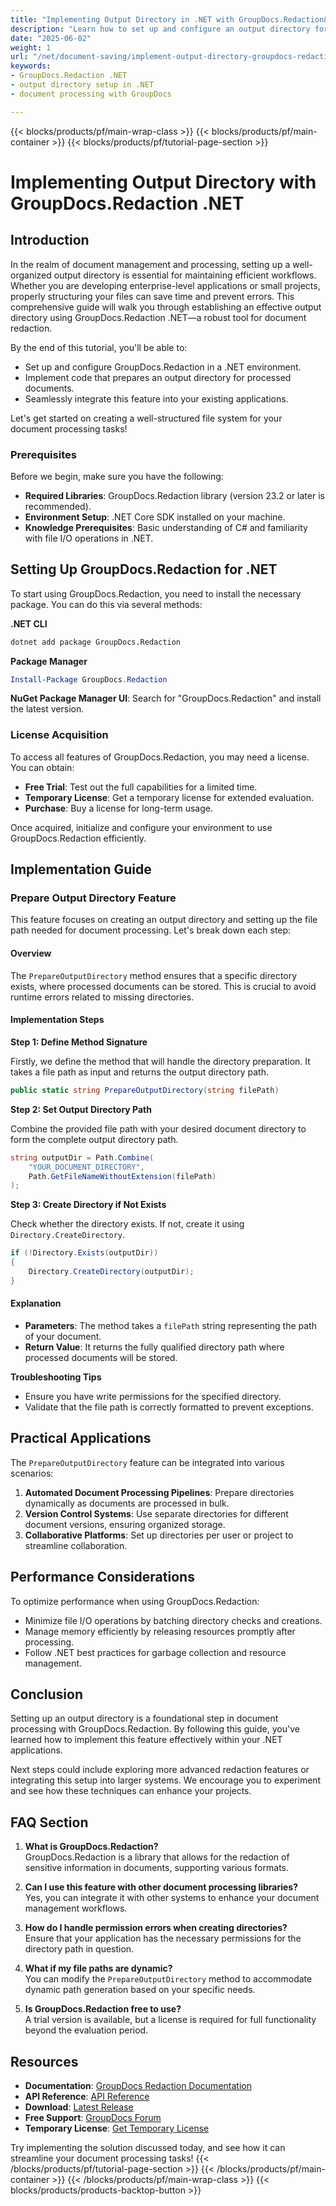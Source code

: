 ```yaml
---
title: "Implementing Output Directory in .NET with GroupDocs.Redaction&#58; A Comprehensive Guide"
description: "Learn how to set up and configure an output directory for document processing using GroupDocs.Redaction .NET. This guide covers setup, implementation, and integration."
date: "2025-06-02"
weight: 1
url: "/net/document-saving/implement-output-directory-groupdocs-redaction-dotnet/"
keywords:
- GroupDocs.Redaction .NET
- output directory setup in .NET
- document processing with GroupDocs

---
```


{{< blocks/products/pf/main-wrap-class >}}
{{< blocks/products/pf/main-container >}}
{{< blocks/products/pf/tutorial-page-section >}}
# Implementing Output Directory with GroupDocs.Redaction .NET

## Introduction

In the realm of document management and processing, setting up a well-organized output directory is essential for maintaining efficient workflows. Whether you are developing enterprise-level applications or small projects, properly structuring your files can save time and prevent errors. This comprehensive guide will walk you through establishing an effective output directory using GroupDocs.Redaction .NET—a robust tool for document redaction.

By the end of this tutorial, you'll be able to:
- Set up and configure GroupDocs.Redaction in a .NET environment.
- Implement code that prepares an output directory for processed documents.
- Seamlessly integrate this feature into your existing applications.

Let's get started on creating a well-structured file system for your document processing tasks!

### Prerequisites

Before we begin, make sure you have the following:
- **Required Libraries**: GroupDocs.Redaction library (version 23.2 or later is recommended).
- **Environment Setup**: .NET Core SDK installed on your machine.
- **Knowledge Prerequisites**: Basic understanding of C# and familiarity with file I/O operations in .NET.

## Setting Up GroupDocs.Redaction for .NET

To start using GroupDocs.Redaction, you need to install the necessary package. You can do this via several methods:

**.NET CLI**

```bash
dotnet add package GroupDocs.Redaction
```

**Package Manager**

```powershell
Install-Package GroupDocs.Redaction
```

**NuGet Package Manager UI**: Search for "GroupDocs.Redaction" and install the latest version.

### License Acquisition

To access all features of GroupDocs.Redaction, you may need a license. You can obtain:
- **Free Trial**: Test out the full capabilities for a limited time.
- **Temporary License**: Get a temporary license for extended evaluation.
- **Purchase**: Buy a license for long-term usage.

Once acquired, initialize and configure your environment to use GroupDocs.Redaction efficiently.

## Implementation Guide

### Prepare Output Directory Feature

This feature focuses on creating an output directory and setting up the file path needed for document processing. Let's break down each step:

#### Overview

The `PrepareOutputDirectory` method ensures that a specific directory exists, where processed documents can be stored. This is crucial to avoid runtime errors related to missing directories.

#### Implementation Steps

**Step 1: Define Method Signature**

Firstly, we define the method that will handle the directory preparation. It takes a file path as input and returns the output directory path.

```csharp
public static string PrepareOutputDirectory(string filePath)
```

**Step 2: Set Output Directory Path**

Combine the provided file path with your desired document directory to form the complete output directory path.

```csharp
string outputDir = Path.Combine(
    "YOUR_DOCUMENT_DIRECTORY", 
    Path.GetFileNameWithoutExtension(filePath)
);
```

**Step 3: Create Directory if Not Exists**

Check whether the directory exists. If not, create it using `Directory.CreateDirectory`.

```csharp
if (!Directory.Exists(outputDir))
{
    Directory.CreateDirectory(outputDir);
}
```

#### Explanation

- **Parameters**: The method takes a `filePath` string representing the path of your document.
- **Return Value**: It returns the fully qualified directory path where processed documents will be stored.

**Troubleshooting Tips**

- Ensure you have write permissions for the specified directory.
- Validate that the file path is correctly formatted to prevent exceptions.

## Practical Applications

The `PrepareOutputDirectory` feature can be integrated into various scenarios:

1. **Automated Document Processing Pipelines**: Prepare directories dynamically as documents are processed in bulk.
2. **Version Control Systems**: Use separate directories for different document versions, ensuring organized storage.
3. **Collaborative Platforms**: Set up directories per user or project to streamline collaboration.

## Performance Considerations

To optimize performance when using GroupDocs.Redaction:
- Minimize file I/O operations by batching directory checks and creations.
- Manage memory efficiently by releasing resources promptly after processing.
- Follow .NET best practices for garbage collection and resource management.

## Conclusion

Setting up an output directory is a foundational step in document processing with GroupDocs.Redaction. By following this guide, you've learned how to implement this feature effectively within your .NET applications. 

Next steps could include exploring more advanced redaction features or integrating this setup into larger systems. We encourage you to experiment and see how these techniques can enhance your projects.

## FAQ Section

1. **What is GroupDocs.Redaction?**  
   GroupDocs.Redaction is a library that allows for the redaction of sensitive information in documents, supporting various formats.

2. **Can I use this feature with other document processing libraries?**  
   Yes, you can integrate it with other systems to enhance your document management workflows.

3. **How do I handle permission errors when creating directories?**  
   Ensure that your application has the necessary permissions for the directory path in question.

4. **What if my file paths are dynamic?**  
   You can modify the `PrepareOutputDirectory` method to accommodate dynamic path generation based on your specific needs.

5. **Is GroupDocs.Redaction free to use?**  
   A trial version is available, but a license is required for full functionality beyond the evaluation period.

## Resources

- **Documentation**: [GroupDocs Redaction Documentation](https://docs.groupdocs.com/redaction/net/)
- **API Reference**: [API Reference](https://reference.groupdocs.com/redaction/net)
- **Download**: [Latest Release](https://releases.groupdocs.com/redaction/net/)
- **Free Support**: [GroupDocs Forum](https://forum.groupdocs.com/c/redaction/10)
- **Temporary License**: [Get Temporary License](https://purchase.groupdocs.com/temporary-license/)

Try implementing the solution discussed today, and see how it can streamline your document processing tasks!
{{< /blocks/products/pf/tutorial-page-section >}}
{{< /blocks/products/pf/main-container >}}
{{< /blocks/products/pf/main-wrap-class >}}
{{< blocks/products/products-backtop-button >}}
